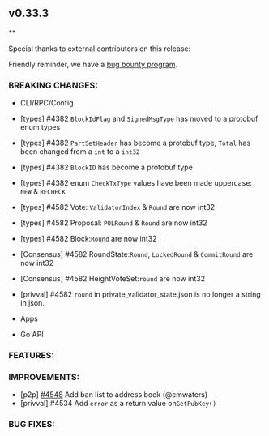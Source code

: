 ## v0.33.3

\*\*

Special thanks to external contributors on this release:

Friendly reminder, we have a [bug bounty program](https://hackerone.com/tendermint).

### BREAKING CHANGES:

- CLI/RPC/Config

- [types] \#4382 `BlockIdFlag` and `SignedMsgType` has moved to a protobuf enum types
- [types] \#4382 `PartSetHeader` has become a protobuf type, `Total` has been changed from a `int` to a `int32`
- [types] \#4382  `BlockID` has become a protobuf type
- [types] \#4382  enum `CheckTxType` values have been made uppercase: `NEW` & `RECHECK`
- [types] \#4582 Vote: `ValidatorIndex` & `Round` are now int32
- [types] \#4582 Proposal: `POLRound` & `Round` are now int32
- [types] \#4582 Block:`Round` are now int32
- [Consensus] \#4582 RoundState:`Round`, `LockedRound` & `CommitRound` are now int32
- [Consensus] \#4582 HeightVoteSet:`round` are now int32
- [privval] \#4582 `round` in private_validator_state.json is no longer a string in json.
- Apps

- Go API

### FEATURES:

### IMPROVEMENTS:

- [p2p] [\#4548](https://github.com/tendermint/tendermint/pull/4548) Add ban list to address book (@cmwaters)
- [privval] \#4534 Add `error` as a return value on`GetPubKey()`

### BUG FIXES:
